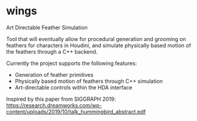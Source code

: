 # wings
Art Directable Feather Simulation

Tool that will eventually allow for procedural generation and grooming on feathers for characters in Houdini, and simulate physically based motion of the feathers through a C++ backend.

Currently the project supports the following features:
- Generation of feather primitives
- Physically based motion of feathers through C++ simulation
- Art-directable controls within the HDA interface

Inspired by this paper from SIGGRAPH 2019: https://research.dreamworks.com/wp-content/uploads/2019/10/talk_hummingbird_abstract.pdf
